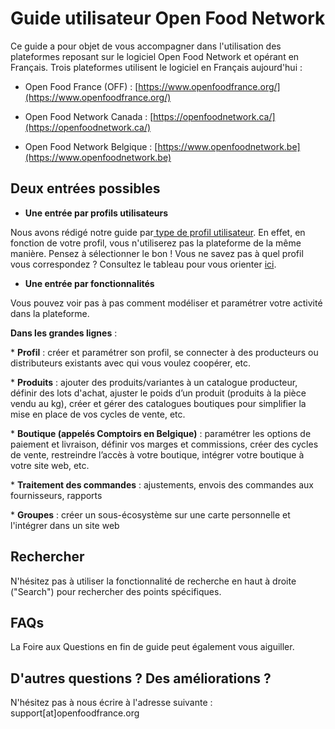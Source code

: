 # Guide utilisateur Open Food Network

Ce guide a pour objet de vous accompagner dans l'utilisation des plateformes reposant sur le logiciel Open Food Network et opérant en Français. Trois plateformes utilisent le logiciel en Français aujourd'hui :  
- Open Food France \(OFF\) : [https://www.openfoodfrance.org/](https://www.openfoodfrance.org/)  
- Open Food Network Canada : [https://openfoodnetwork.ca/](https://openfoodnetwork.ca/)

- Open Food Network Belgique : [https://www.openfoodnetwork.be](https://www.openfoodnetwork.be)

## Deux entrées possibles

* **Une entrée par profils utilisateurs**

Nous avons rédigé notre guide par[ type de profil utilisateur](https://ofnuserguidefr.gitbook.io/guide-utilisateur-open-food-france/les-differents-profils-utilisateurs). En effet, en fonction de votre profil, vous n'utiliserez pas la plateforme de la même manière. Pensez à sélectionner le bon ! Vous ne savez pas à quel profil vous correspondez ? Consultez le tableau pour vous orienter [ici](les-differents-profils-utilisateurs/).

* **Une entrée par fonctionnalités**

Vous pouvez voir pas à pas comment modéliser et paramétrer votre activité dans la plateforme.

**Dans les grandes lignes** :

\* **Profil** : créer et paramétrer son profil, se connecter à des producteurs ou distributeurs existants avec qui vous voulez coopérer, etc.  
     
\* **Produits** : ajouter des produits/variantes à un catalogue producteur, définir des lots d'achat, ajuster le poids d’un produit \(produits à la pièce vendu au kg\), créer et gérer des catalogues boutiques pour simplifier la mise en place de vos cycles de vente, etc.

\* **Boutique \(appelés Comptoirs en Belgique\)** : paramétrer les options de paiement et livraison, définir vos marges et commissions, créer des cycles de vente, restreindre l’accès à votre boutique, intégrer votre boutique à votre site web, etc.

\* **Traitement des commandes** : ajustements, envois des commandes aux fournisseurs, rapports

\* **Groupes** : créer un sous-écosystème sur une carte personnelle et l'intégrer dans un site web

## Rechercher

N'hésitez pas à utiliser la fonctionnalité de recherche en haut à droite \("Search"\) pour rechercher des points spécifiques.

## FAQs

La Foire aux Questions en fin de guide peut également vous aiguiller.

## D'autres questions ? Des améliorations ?

N'hésitez pas à nous écrire à l'adresse suivante : support\[at\]openfoodfrance.org

